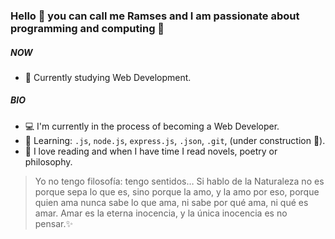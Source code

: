 ### Hello 👋 you can call me Ramses and I am passionate about programming and computing 💖

##### NOW

- 💎 Currently studying Web Development.

##### BIO

- 💻 I'm currently in the process of becoming a Web Developer.
- 📌 Learning: `.js`, `node.js`, `express.js`, `.json`, `.git`, (under construction 📂).
- 📕 I love reading and when I have time I read novels, poetry or philosophy.

> Yo no tengo filosofía: tengo sentidos…
Si hablo de la Naturaleza no es porque sepa lo que es,
sino porque la amo, y la amo por eso,
porque quien ama nunca sabe lo que ama,
ni sabe por qué ama, ni qué es amar.
Amar es la eterna inocencia,
y la única inocencia es no pensar.✨